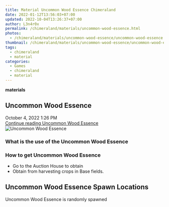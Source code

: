 ```yaml
---
title: Material Uncommon Wood Essence Chimeraland
date: 2022-01-12T13:56:03+07:00
updated: 2022-10-04T13:26:37+07:00
author: L3n4r0x
permalink: /chimeraland/materials/uncommon-wood-essence.html
photos:
  - /chimeraland/materials/uncommon-wood-essence/uncommon-wood-essence.webp
thumbnail: /chimeraland/materials/uncommon-wood-essence/uncommon-wood-essence.webp
tags:
  - chimeraland
  - material
categories:
  - Games
  - chimeraland
  - material
---
```


<section id="bootstrap-wrapper">
  <link
    rel="stylesheet"
    href="https://rawcdn.githack.com/dimaslanjaka/Web-Manajemen/870a349/css/bootstrap-5-3-0-alpha3-wrapper.css"
  />
  <div
    class="row g-0 border rounded overflow-hidden flex-md-row mb-4 shadow-sm position-relative bg-light text-dark"
  >
    <div class="col p-4 d-flex flex-column position-static">
      <strong class="d-inline-block mb-2 text-success">materials</strong>
      <h2 class="mb-0">Uncommon Wood Essence</h2>
      <div class="mb-1 text-muted">October 4, 2022 1:26 PM</div>
      <a
        href="/chimeraland/materials/uncommon-wood-essence.html"
        class="stretched-link d-none"
        >Continue reading Uncommon Wood Essence</a
      >
    </div>
    <div class="col-auto d-none d-lg-block">
      <img
        src="/chimeraland/materials/uncommon-wood-essence/uncommon-wood-essence.webp"
        alt="Uncommon Wood Essence"
      />
    </div>
  </div>
  <div class="row bg-light text-dark">
    <div class="col-lg-6 col-12 mb-2">
      <div class="card">
        <div class="card-body">
          <h3 class="card-title">
            What is the use of the Uncommon Wood Essence
          </h3>
          <div class="card-text"><ul></ul></div>
        </div>
      </div>
    </div>
    <div class="col-lg-6 col-12 mb-2">
      <div class="card">
        <div class="card-body">
          <h3 class="card-title">How to get Uncommon Wood Essence</h3>
          <div class="card-text">
            <ul>
              <li>Go to the Auction House to obtain</li>
              <li>Obtain from harvesting crops in Base fields.</li>
            </ul>
          </div>
        </div>
      </div>
    </div>
    <div class="col-12 mb-2">
      <h2>Uncommon Wood Essence Spawn Locations</h2>
      <p>Uncommon Wood Essence is randomly spawned</p>
    </div>
  </div>
</section>